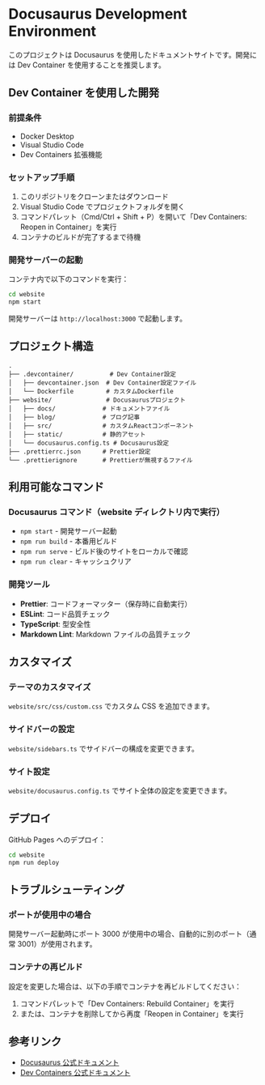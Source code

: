 # Docusaurus Development Environment

このプロジェクトは Docusaurus を使用したドキュメントサイトです。開発には Dev Container を使用することを推奨します。

## Dev Container を使用した開発

### 前提条件

- Docker Desktop
- Visual Studio Code
- Dev Containers 拡張機能

### セットアップ手順

1. このリポジトリをクローンまたはダウンロード
2. Visual Studio Code でプロジェクトフォルダを開く
3. コマンドパレット（Cmd/Ctrl + Shift + P）を開いて「Dev Containers: Reopen in Container」を実行
4. コンテナのビルドが完了するまで待機

### 開発サーバーの起動

コンテナ内で以下のコマンドを実行：

```bash
cd website
npm start
```

開発サーバーは `http://localhost:3000` で起動します。

## プロジェクト構造

```
.
├── .devcontainer/          # Dev Container設定
│   ├── devcontainer.json  # Dev Container設定ファイル
│   └── Dockerfile         # カスタムDockerfile
├── website/               # Docusaurusプロジェクト
│   ├── docs/             # ドキュメントファイル
│   ├── blog/             # ブログ記事
│   ├── src/              # カスタムReactコンポーネント
│   ├── static/           # 静的アセット
│   └── docusaurus.config.ts # Docusaurus設定
├── .prettierrc.json      # Prettier設定
└── .prettierignore       # Prettierが無視するファイル
```

## 利用可能なコマンド

### Docusaurus コマンド（website ディレクトリ内で実行）

- `npm start` - 開発サーバー起動
- `npm run build` - 本番用ビルド
- `npm run serve` - ビルド後のサイトをローカルで確認
- `npm run clear` - キャッシュクリア

### 開発ツール

- **Prettier**: コードフォーマッター（保存時に自動実行）
- **ESLint**: コード品質チェック
- **TypeScript**: 型安全性
- **Markdown Lint**: Markdown ファイルの品質チェック

## カスタマイズ

### テーマのカスタマイズ

`website/src/css/custom.css` でカスタム CSS を追加できます。

### サイドバーの設定

`website/sidebars.ts` でサイドバーの構成を変更できます。

### サイト設定

`website/docusaurus.config.ts` でサイト全体の設定を変更できます。

## デプロイ

GitHub Pages へのデプロイ：

```bash
cd website
npm run deploy
```

## トラブルシューティング

### ポートが使用中の場合

開発サーバー起動時にポート 3000 が使用中の場合、自動的に別のポート（通常 3001）が使用されます。

### コンテナの再ビルド

設定を変更した場合は、以下の手順でコンテナを再ビルドしてください：

1. コマンドパレットで「Dev Containers: Rebuild Container」を実行
2. または、コンテナを削除してから再度「Reopen in Container」を実行

## 参考リンク

- [Docusaurus 公式ドキュメント](https://docusaurus.io/)
- [Dev Containers 公式ドキュメント](https://containers.dev/)
